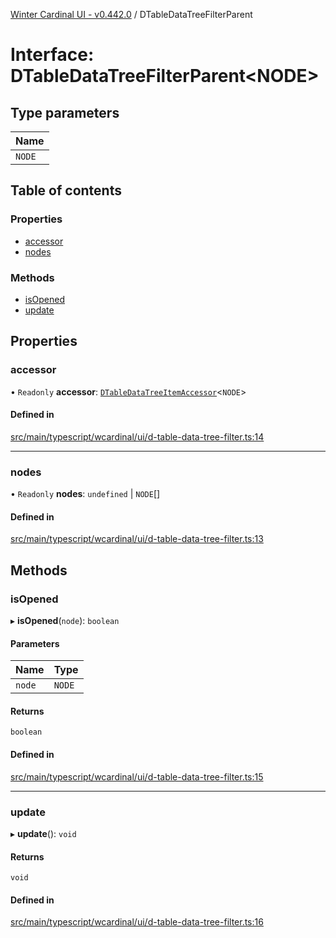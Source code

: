 [Winter Cardinal UI - v0.442.0](../index.md) / DTableDataTreeFilterParent

# Interface: DTableDataTreeFilterParent\<NODE\>

## Type parameters

| Name |
| :------ |
| `NODE` |

## Table of contents

### Properties

- [accessor](DTableDataTreeFilterParent.md#accessor)
- [nodes](DTableDataTreeFilterParent.md#nodes)

### Methods

- [isOpened](DTableDataTreeFilterParent.md#isopened)
- [update](DTableDataTreeFilterParent.md#update)

## Properties

### accessor

• `Readonly` **accessor**: [`DTableDataTreeItemAccessor`](../classes/DTableDataTreeItemAccessor.md)\<`NODE`\>

#### Defined in

[src/main/typescript/wcardinal/ui/d-table-data-tree-filter.ts:14](https://github.com/winter-cardinal/winter-cardinal-ui/blob/v0.442.0/src/main/typescript/wcardinal/ui/d-table-data-tree-filter.ts#L14)

___

### nodes

• `Readonly` **nodes**: `undefined` \| `NODE`[]

#### Defined in

[src/main/typescript/wcardinal/ui/d-table-data-tree-filter.ts:13](https://github.com/winter-cardinal/winter-cardinal-ui/blob/v0.442.0/src/main/typescript/wcardinal/ui/d-table-data-tree-filter.ts#L13)

## Methods

### isOpened

▸ **isOpened**(`node`): `boolean`

#### Parameters

| Name | Type |
| :------ | :------ |
| `node` | `NODE` |

#### Returns

`boolean`

#### Defined in

[src/main/typescript/wcardinal/ui/d-table-data-tree-filter.ts:15](https://github.com/winter-cardinal/winter-cardinal-ui/blob/v0.442.0/src/main/typescript/wcardinal/ui/d-table-data-tree-filter.ts#L15)

___

### update

▸ **update**(): `void`

#### Returns

`void`

#### Defined in

[src/main/typescript/wcardinal/ui/d-table-data-tree-filter.ts:16](https://github.com/winter-cardinal/winter-cardinal-ui/blob/v0.442.0/src/main/typescript/wcardinal/ui/d-table-data-tree-filter.ts#L16)
